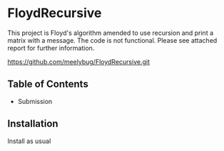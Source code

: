 # FloydRecursive
This project is Floyd's algorithm amended to use recursion and print a matrix with a message.
The code is not functional. Please see attached report for further information.

https://github.com/meelybug/FloydRecursive.git

## Table of Contents
- Submission

## Installation
Install as usual
